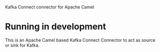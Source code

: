 Kafka Connect connector for Apache Camel

# Running in development

This is an Apache Camel based Kafka Connect Connector to act as source or sink for Kafka.
 